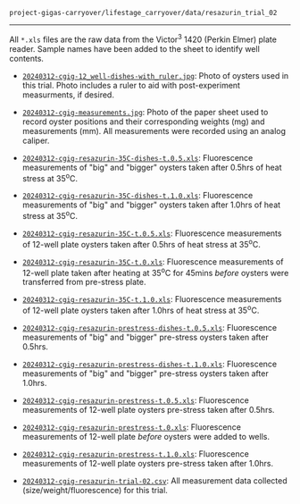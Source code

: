 `project-gigas-carryover/lifestage_carryover/data/resazurin_trial_02`

---

All `*.xls` files are the raw data from the Victor<sup>3</sup> 1420 (Perkin Elmer) plate reader. Sample names have been added to the sheet to identify well contents.

- [`20240312-cgig-12_well-dishes-with_ruler.jpg`](20240312-cgig-12_well-dishes-with_ruler.jpg): Photo of oysters used in this trial. Photo includes a ruler to aid with post-experiment measurments, if desired.

- [`20240312-cgig-measurements.jpg`](20240312-cgig-measurements.jpg): Photo of the paper sheet used to record oyster positions and their corresponding weights (mg) and measurements (mm). All measurements were recorded using an analog caliper.

- [`20240312-cgig-resazurin-35C-dishes-t.0.5.xls`](20240312-cgig-resazurin-35C-dishes-t.0.5.xls): Fluorescence measurements of "big" and "bigger" oysters taken after 0.5hrs of heat stress at 35<sup>o</sup>C.

- [`20240312-cgig-resazurin-35C-dishes-t.1.0.xls`](20240312-cgig-resazurin-35C-dishes-t.1.0.xls): Fluorescence measurements of "big" and "bigger" oysters taken after 1.0hrs of heat stress at 35<sup>o</sup>C.

- [`20240312-cgig-resazurin-35C-t.0.5.xls`](20240312-cgig-resazurin-35C-t.0.5.xls): Fluorescence measurements of 12-well plate oysters taken after 0.5hrs of heat stress at 35<sup>o</sup>C.

- [`20240312-cgig-resazurin-35C-t.0.xls`](20240312-cgig-resazurin-35C-t.0.xls): Fluorescence measurements of 12-well plate taken after heating at 35<sup>o</sup>C for 45mins _before_ oysters were transferred from pre-stress plate.

- [`20240312-cgig-resazurin-35C-t.1.0.xls`](20240312-cgig-resazurin-35C-t.1.0.xls): Fluorescence measurements of 12-well plate oysters taken after 1.0hrs of heat stress at 35<sup>o</sup>C.

- [`20240312-cgig-resazurin-prestress-dishes-t.0.5.xls`](20240312-cgig-resazurin-prestress-dishes-t.0.5.xls): Fluorescence measurements of "big" and "bigger" pre-stress oysters taken after 0.5hrs.

- [`20240312-cgig-resazurin-prestress-dishes-t.1.0.xls`](20240312-cgig-resazurin-prestress-dishes-t.1.0.xls): Fluorescence measurements of "big" and "bigger" pre-stress oysters taken after 1.0hrs.

- [`20240312-cgig-resazurin-prestress-t.0.5.xls`](20240312-cgig-resazurin-prestress-t.0.5.xls): Fluorescence measurements of 12-well plate oysters pre-stress taken after 0.5hrs.

- [`20240312-cgig-resazurin-prestress-t.0.xls`](20240312-cgig-resazurin-prestress-t.0.xls): Fluorescence measurements of 12-well plate _before_ oysters were added to wells.

- [`20240312-cgig-resazurin-prestress-t.1.0.xls`](20240312-cgig-resazurin-prestress-t.1.0.xls): Fluorescence measurements of 12-well plate oysters pre-stress taken after 1.0hrs.

- [`20240312-cgig-resazurin-trial-02.csv`](20240312-cgig-resazurin-trial-02.csv): All measurement data collected (size/weight/fluorescence) for this trial.